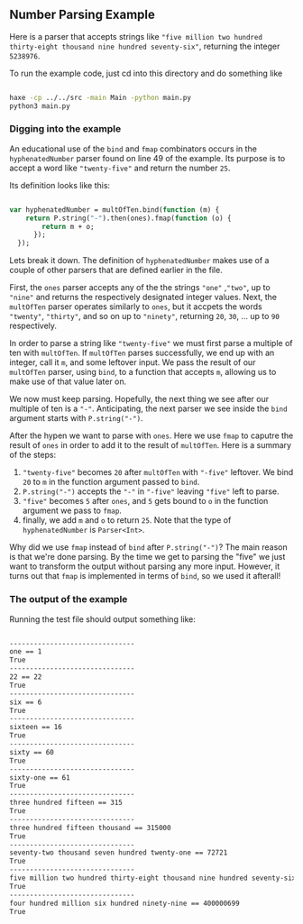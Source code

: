 ## Number Parsing Example

Here is a parser that accepts strings like `"five million two hundred thirty-eight thousand nine hundred seventy-six"`, returning the integer `5238976`.

To run the example code, just cd into this directory and do something like

```bash

haxe -cp ../../src -main Main -python main.py
python3 main.py


```

### Digging into the example

An educational use of the `bind` and `fmap` combinators occurs in the
`hyphenatedNumber` parser found on line 49 of the example. Its purpose
is to accept a word like `"twenty-five"` and return the number `25`.

Its definition looks like this:

```haxe

var hyphenatedNumber = multOfTen.bind(function (m) {
	return P.string("-").then(ones).fmap(function (o) {
	    return m + o;
	  });
  });


```

Lets break it down.  The definition of `hyphenatedNumber` makes use of
a couple of other parsers that are defined earlier in the file.  

First, the `ones` parser accepts any of the the strings `"one"`
,`"two"`, up to `"nine"` and returns the respectively designated
integer values.  Next, the `multOfTen` parser operates similarly to
`ones`, but it accpets the words `"twenty"`, `"thirty"`, and so on up
to `"ninety"`, returning `20`, `30`, ... up to `90` respectively.

In order to parse a string like `"twenty-five"` we must first parse a
multiple of ten with `multOfTen`. If `multOfTen` parses successfully,
we end up with an integer, call it `m`, and some leftover input.  We
pass the result of our `multOfTen` parser, using `bind`, to a function
that accepts `m`, allowing us to make use of that value later on.  

We now must keep parsing. Hopefully, the next thing we see after our
multiple of ten is a `"-"`. Anticipating, the next parser we see
inside the `bind` argument starts with `P.string("-")`.  

After the hypen we want to parse with `ones`.  Here we use `fmap` to
caputre the result of `ones` in order to add it to the result of
`multOfTen`.  Here is a summary of the steps:


1. `"twenty-five"` becomes `20` after `multOfTen` with `"-five"`
   leftover. We bind `20` to `m` in the function argument passed to
   `bind`.
2. `P.string("-")` accepts the `"-"` in `"-five"` leaving `"five"`
   left to parse.
3. `"five"` becomes `5` after `ones`, and `5` gets bound to `o` in the
   function argument we pass to `fmap`.
4. finally, we add `m` and `o` to return `25`.  Note that the type of
   `hyphenatedNumber` is `Parser<Int>`.

Why did we use `fmap` instead of `bind` after `P.string("-")`? The
main reason is that we're done parsing.  By the time we get to parsing
the "five" we just want to transform the output without parsing any
more input. However, it turns out that `fmap` is implemented in terms
of `bind`, so we used it afterall!


### The output of the example


Running the test file should output something like:

```bash

-------------------------------
one == 1
True
-------------------------------
22 == 22
True
-------------------------------
six == 6
True
-------------------------------
sixteen == 16
True
-------------------------------
sixty == 60
True
-------------------------------
sixty-one == 61
True
-------------------------------
three hundred fifteen == 315
True
-------------------------------
three hundred fifteen thousand == 315000
True
-------------------------------
seventy-two thousand seven hundred twenty-one == 72721
True
-------------------------------
five million two hundred thirty-eight thousand nine hundred seventy-six == 5238976
True
-------------------------------
four hundred million six hundred ninety-nine == 400000699
True

```
